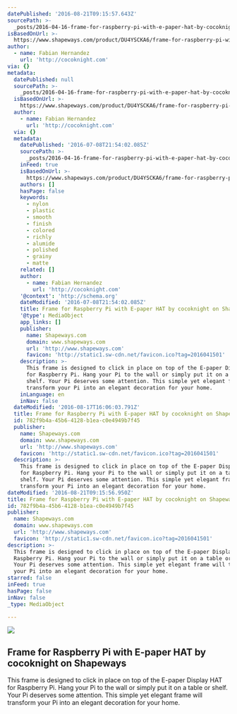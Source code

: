 ```yaml
---
datePublished: '2016-08-21T09:15:57.643Z'
sourcePath: >-
  _posts/2016-04-16-frame-for-raspberry-pi-with-e-paper-hat-by-cocoknight-on-sha.md
isBasedOnUrl: >-
  https://www.shapeways.com/product/DU4YSCKA6/frame-for-raspberry-pi-with-e-paper-hat
author:
  - name: Fabian Hernandez
    url: 'http://cocoknight.com'
via: {}
metadata:
  datePublished: null
  sourcePath: >-
    _posts/2016-04-16-frame-for-raspberry-pi-with-e-paper-hat-by-cocoknight-on-sha.md
  isBasedOnUrl: >-
    https://www.shapeways.com/product/DU4YSCKA6/frame-for-raspberry-pi-with-e-paper-hat
  author:
    - name: Fabian Hernandez
      url: 'http://cocoknight.com'
  via: {}
  metadata:
    datePublished: '2016-07-08T21:54:02.085Z'
    sourcePath: >-
      _posts/2016-04-16-frame-for-raspberry-pi-with-e-paper-hat-by-cocoknight-on-sha.md
    inFeed: true
    isBasedOnUrl: >-
      https://www.shapeways.com/product/DU4YSCKA6/frame-for-raspberry-pi-with-e-paper-hat
    authors: []
    hasPage: false
    keywords:
      - nylon
      - plastic
      - smooth
      - finish
      - colored
      - richly
      - alumide
      - polished
      - grainy
      - matte
    related: []
    author:
      - name: Fabian Hernandez
        url: 'http://cocoknight.com'
    '@context': 'http://schema.org'
    dateModified: '2016-07-08T21:54:02.085Z'
    title: Frame for Raspberry Pi with E-paper HAT by cocoknight on Shapeways
    '@type': MediaObject
    app_links: []
    publisher:
      name: Shapeways.com
      domain: www.shapeways.com
      url: 'http://www.shapeways.com'
      favicon: 'http://static1.sw-cdn.net/favicon.ico?tag=2016041501'
    description: >-
      This frame is designed to click in place on top of the E-paper Display HAT
      for Raspberry Pi. Hang your Pi to the wall or simply put it on a table or
      shelf. Your Pi deserves some attention. This simple yet elegant frame will
      transform your Pi into an elegant decoration for your home.
    inLanguage: en
    inNav: false
  dateModified: '2016-08-17T16:06:03.791Z'
  title: Frame for Raspberry Pi with E-paper HAT by cocoknight on Shapeways
  id: 782f9b4a-45b6-4128-b1ea-c0e4949b7f45
  publisher:
    name: Shapeways.com
    domain: www.shapeways.com
    url: 'http://www.shapeways.com'
    favicon: 'http://static1.sw-cdn.net/favicon.ico?tag=2016041501'
  description: >-
    This frame is designed to click in place on top of the E-paper Display HAT
    for Raspberry Pi. Hang your Pi to the wall or simply put it on a table or
    shelf. Your Pi deserves some attention. This simple yet elegant frame will
    transform your Pi into an elegant decoration for your home.
dateModified: '2016-08-21T09:15:56.950Z'
title: Frame for Raspberry Pi with E-paper HAT by cocoknight on Shapeways
id: 782f9b4a-45b6-4128-b1ea-c0e4949b7f45
publisher:
  name: Shapeways.com
  domain: www.shapeways.com
  url: 'http://www.shapeways.com'
  favicon: 'http://static1.sw-cdn.net/favicon.ico?tag=2016041501'
description: >-
  This frame is designed to click in place on top of the E-paper Display HAT for
  Raspberry Pi. Hang your Pi to the wall or simply put it on a table or shelf.
  Your Pi deserves some attention. This simple yet elegant frame will transform
  your Pi into an elegant decoration for your home.
starred: false
inFeed: true
hasPage: false
inNav: false
_type: MediaObject

---
```

<article style=""><img src="https://s3-us-west-2.amazonaws.com/the-grid-img/p/724bd4308a6692262e31f1c9531a92b1e5a3ba50.jpg" /><h1>Frame for Raspberry Pi with E-paper HAT by cocoknight on Shapeways</h1><p>This frame is designed to click in place on top of the E-paper Display HAT for Raspberry Pi. Hang your Pi to the wall or simply put it on a table or shelf. Your Pi deserves some attention. This simple yet elegant frame will transform your Pi into an elegant decoration for your home.</p></article>